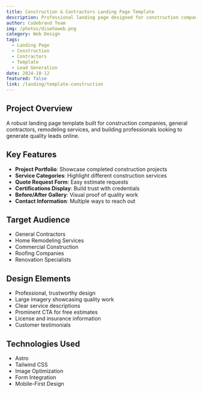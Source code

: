 ```yaml
---
title: Construction & Contractors Landing Page Template
description: Professional landing page designed for construction companies, contractors, and building services with project galleries, service listings, and quote request forms.
author: Codebrand Team
img: /photos/diseñoweb.png
category: Web Design
tags:
  - Landing Page
  - Construction
  - Contractors
  - Template
  - Lead Generation
date: 2024-10-12
featured: false
link: /landing/template-construction
---
```


## Project Overview

A robust landing page template built for construction companies, general contractors, remodeling services, and building professionals looking to generate quality leads online.

## Key Features

- **Project Portfolio**: Showcase completed construction projects
- **Service Categories**: Highlight different construction services
- **Quote Request Form**: Easy estimate requests
- **Certifications Display**: Build trust with credentials
- **Before/After Gallery**: Visual proof of quality work
- **Contact Information**: Multiple ways to reach out

## Target Audience

- General Contractors
- Home Remodeling Services
- Commercial Construction
- Roofing Companies
- Renovation Specialists

## Design Elements

- Professional, trustworthy design
- Large imagery showcasing quality work
- Clear service descriptions
- Prominent CTA for free estimates
- License and insurance information
- Customer testimonials

## Technologies Used

- Astro
- Tailwind CSS
- Image Optimization
- Form Integration
- Mobile-First Design
